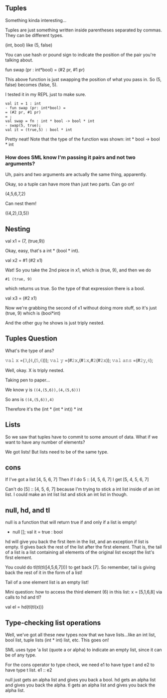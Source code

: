 ## Tuples

Something kinda interesting...

Tuples are just something written inside parentheses separated by commas. They can be different types. 

(int, bool) like (5, false)

You can use hash or pound sign to indicate the position of the pair you're talking about. 

fun swap (pr : int*bool) =
    (#2 pr, #1 pr) 

This above function is just swapping the position of what you pass in. So (5, false) becomes (false, 5).

I tested it in my REPL just to make sure.

```
val it = 1 : int
- fun swap (pr: int*bool) =
= (#2 pr, #1 pr)
= ;
val swap = fn : int * bool -> bool * int
- swap(5, true);
val it = (true,5) : bool * int
```

Pretty neat! Note that the type of the function was shown: int * bool -> bool * int

### How does SML know I'm passing it pairs and not two arguments? 

Uh, pairs and two arguments are actually the same thing, apparently. 

Okay, so a tuple can have more than just two parts. Can go on! 

(4,5,6,7,2)

Can nest them!

((4,2),(3,5))

## Nesting

val x1 = (7, (true,9))

Okay, easy, that's a int * (bool * int).

val x2 = #1 (#2 x1)

Wat! So you take the 2nd piece in x1, which is (true, 9), and then we do

`#1 (true, 9)`

which returns us true. So the type of that expression there is a bool.

val x3 = (#2 x1)

Now we're grabbing the second of x1 without doing more stuff, so it's just (true, 9) which is (bool*int)

And the other guy he shows is just triply nested. 

## Tuples Question

What's the type of ans?

𝚟𝚊𝚕 𝚡 =(𝟹,(𝟺,(𝟻,𝟼)));
𝚟𝚊𝚕 𝚢 =(#𝟸𝚡,(#𝟷𝚡,#𝟸(#𝟸𝚡));
𝚟𝚊𝚕 𝚊𝚗𝚜 =(#𝟸𝚢,𝟺);

Well, okay. X is triply nested. 

Taking pen to paper...

We know y is `((𝟺,(𝟻,𝟼)),(𝟺,(𝟻,𝟼)))`

So ans is `((𝟺,(𝟻,𝟼)),4)`

Therefore it's the (int * (int * int)) * int

## Lists

So we saw that tuples have to commit to some amount of data. What if we want to have any number of elements? 

We got lists! But lists need to be of the same type. 

## cons

If I've got a list
[4, 5, 6, 7]
Then if I do
5 :: [4, 5, 6, 7]
I get [5, 4, 5, 6, 7]

Can't do
[5] :: [4, 5, 6, 7] because I'm trying to stick a int list inside of an int list. I could make an int list list and stick an int list in though. 

## null, hd, and tl

null is a function that will return true if and only if a list is empty! 

- null [];
val it = true : bool

hd will give you back the first item in the list, and an exception if list is empty. tl gives back the rest of the list after the first element. That is, the tail of a list is a list containing all elements of the original list except the list's first element. 

You could do tl(tl(tl([4,5,6,7]))) to get back [7]. So remember, tail is giving back the rest of it in the form of a list! 

Tail of a one element list is an empty list! 

Mini question: how to access the third element (6) in this list: 
x = [5,1,6,8] 
via calls to hd and tl?

val el = hd(tl(tl(x)))

## Type-checking list operations

Well, we've got all these new types now that we have lists...like an int list, bool list, tuple lists (int * int) list, etc. This goes on! 

SML uses type 'a list (quote a or alpha) to indicate an empty list, since it can be of any type. 

For the cons operator to type check, we need e1 to have type t and e2 to have type t list. e1 :: e2

null just gets an alpha list and gives you back a bool.
hd gets an alpha list and gives you back the alpha.
tl gets an alpha list and gives you back the alpha list. 


